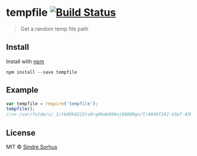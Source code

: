 # tempfile [![Build Status](https://travis-ci.org/sindresorhus/tempfile.png?branch=master)](http://travis-ci.org/sindresorhus/tempfile)

> Get a random temp file path


## Install

Install with [npm](https://npmjs.org/package/tempfile)

```
npm install --save tempfile
```


## Example

```js
var tempfile = require('tempfile');
tempfile();
//=> /var/folders/_1/tk89k8215ts0rg0kmb096nj80000gn/T/4049f192-43e7-43b2-98d9-094e6760861b
```


## License

MIT © [Sindre Sorhus](http://sindresorhus.com)

